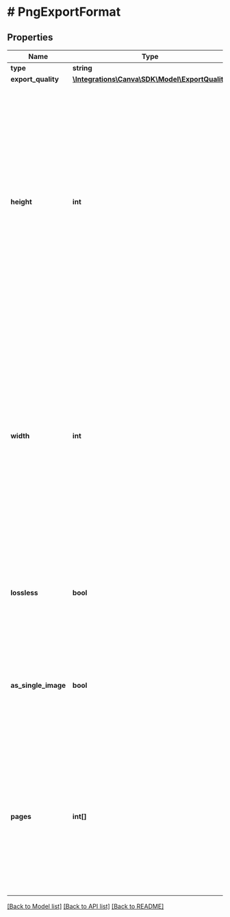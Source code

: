 # # PngExportFormat

## Properties

Name | Type | Description | Notes
------------ | ------------- | ------------- | -------------
**type** | **string** |  |
**export_quality** | [**\Integrations\Canva\SDK\Model\ExportQuality**](ExportQuality.md) |  | [optional]
**height** | **int** | Specify the height in pixels of the exported image. If only one of height or width is specified, then the image will be scaled to match that dimension, respecting the design&#39;s aspect ratio. If no width or height is specified, the image will be exported using the dimensions of the design. | [optional]
**width** | **int** | Specify the width in pixels of the exported image. If only one of height or width is specified, then the image will be scaled to match that dimension, respecting the design&#39;s aspect ratio. If no width or height is specified, the image will be exported using the dimensions of the design. | [optional]
**lossless** | **bool** | When &#x60;true&#x60;, the PNG is compressed with a lossless compression algorithm (&#x60;false&#x60; by default). | [optional] [default to false]
**as_single_image** | **bool** | When &#x60;true&#x60;, multi-page designs are merged into a single image. When &#x60;false&#x60; (default), each page is exported as a separate image. | [optional] [default to false]
**pages** | **int[]** | To specify which pages to export in a multi-page design, provide the page numbers as an array. The first page in a design is page &#x60;1&#x60;. If &#x60;pages&#x60; isn&#39;t specified, all the pages are exported. | [optional]

[[Back to Model list]](../../README.md#models) [[Back to API list]](../../README.md#endpoints) [[Back to README]](../../README.md)
